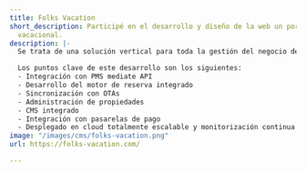 ```yaml
---
title: Folks Vacation
short_description: Participé en el desarrollo y diseño de la web un portal de alquiler
  vacacional.
description: |-
  Se trata de una solución vertical para toda la gestión del negocio de alquiler vacacional antes, durante y después de la estancia de los huéspedes: gestión de propiedades y reservas, búsqueda de disponibilidades, checkin online y comentarios.

  Los puntos clave de este desarrollo son los siguientes:
  - Integración con PMS mediate API
  - Desarrollo del motor de reserva integrado
  - Sincronización con OTAs
  - Administración de propiedades
  - CMS integrado
  - Integración con pasarelas de pago
  - Desplegado en cloud totalmente escalable y monitorización continua
image: "/images/cms/folks-vacation.png"
url: https://folks-vacation.com/

---
```


